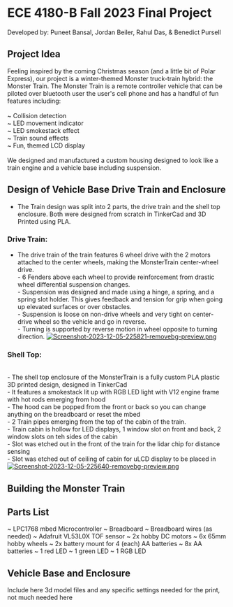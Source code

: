 # ECE 4180-B Fall 2023 Final Project
Developed by:
Puneet Bansal,
Jordan Beiler,
Rahul Das, &
Benedict Pursell 

## Project Idea
Feeling inspired by the coming Christmas season (and a little bit of Polar Express), our project is a winter-themed Monster truck-train hybrid: the Monster Train. The Monster Train is a remote controller vehicle that can be piloted over bluetooth user the user's cell phone and has a handful of fun features including:
<br>
<br>~ Collision detection
<br>~ LED movement indicator
<br>~ LED smokestack effect
<br>~ Train sound effects
<br>~ Fun, themed LCD display
<br>
<br>We designed and manufactured a custom housing designed to look like a train engine and a vehicle base including suspension. <br>

## Design of Vehicle Base Drive Train and Enclosure
- The Train design was split into 2 parts, the drive train and the shell top enclosure. Both were designed from scratch in TinkerCad and 3D Printed using PLA.
### Drive Train:
- The drive train of the train features 6 wheel drive with the 2 motors attached to the center wheels, making the MonsterTrain center-wheel drive.
<br>- 6 Fenders above each wheel to provide reinforcement from drastic wheel differential suspension changes.
<br>- Suspension was designed and made using a hinge, a spring, and a spring slot holder. This gives feedback and tension for grip when going up elevated surfaces or over obstacles.
<br>- Suspension is loose on non-drive wheels and very tight on center-drive wheel so the vehicle and go in reverse.
<br>- Turning is supported by reverse motion in wheel opposite to turning direction.
[![Screenshot-2023-12-05-225821-removebg-preview.png](https://i.postimg.cc/Y2QBNhxn/Screenshot-2023-12-05-225821-removebg-preview.png)](https://postimg.cc/6T6Pt6gn)
### Shell Top:
<br>- The shell top enclosure of the MonsterTrain is a fully custom PLA plastic 3D printed design, designed in TinkerCad
<br>- It features a smokestack lit up with RGB LED light with V12 engine frame with hot rods emerging from hood
<br>- The hood can be popped from the front or back so you can change anything on the breadboard or reset the mbed
<br>- 2 Train pipes emerging from the top of the cabin of the train.
<br>- Train cabin is hollow for LED displays, 1 window slot on front and back, 2 window slots on teh sides of the cabin
<br>- Slot was etched out in the front of the train for the lidar chip for distance sensing
<br>- Slot was etched out of ceiling of cabin for uLCD display to be placed in
[![Screenshot-2023-12-05-225640-removebg-preview.png](https://i.postimg.cc/HxRSF49G/Screenshot-2023-12-05-225640-removebg-preview.png)](https://postimg.cc/2bdFZWtT)
## Building the Monster Train
## Parts List
~ LPC1768 mbed Microcontroller
~ Breadboard
~ Breadboard wires (as needed)
~ Adafruit VL53L0X TOF sensor
~ 2x hobby DC motors
~ 6x 65mm hobby wheels
~ 2x battery mount for 4 (each) AA batteries
~ 8x AA batteries
~ 1 red LED
~ 1 green LED
~ 1 RGB LED

## Vehicle Base and Enclosure
Include here 3d model files and any specific settings needed for the print, not much needed here
